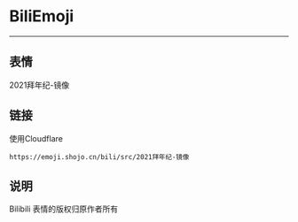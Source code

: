 # BiliEmoji
---
## 表情
2021拜年纪-镜像
## 链接
使用Cloudflare
```
https://emoji.shojo.cn/bili/src/2021拜年纪-镜像
```
## 说明
Bilibili 表情的版权归原作者所有
